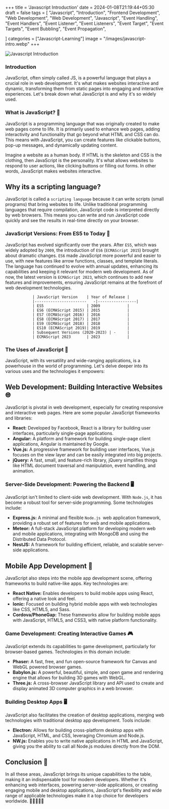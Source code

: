 +++
title = 'Javascript Introduction'
date = 2024-01-08T21:19:44+05:30
draft = false
tags = [
        "Javascript",
        "Introduction",
        "Frontend Development",
        "Web Development",
        "Web Development",
        "Javascript",
        "Event Handling",
        "Event Handlers",
        "Event Listener",
        "Event Listeners",
        "Event Target",
        "Event Targets",
        "Event Bubbling",
        "Event Propagation",
    
]
categories = ["Javascript-Learning"]
image = "/images/javascript-intro.webp"
+++

![Javascript Introduction](/images/javascript-intro.webp)

### Introduction

JavaScript, often simply called JS, is a powerful language that plays a crucial role in web development. It's what makes websites interactive and dynamic, transforming them from static pages into engaging and interactive experiences. Let's break down what JavaScript is and why it's so widely used.

### What is JavaScript? 🤔

JavaScript is a programming language that was originally created to make web pages come to life. It is primarily used to enhance web pages, adding interactivity and functionality that go beyond what HTML and CSS can do. This means with JavaScript, you can create features like clickable buttons, pop-up messages, and dynamically updating content.

Imagine a website as a human body. If HTML is the skeleton and CSS is the clothing, then JavaScript is the personality. It's what allows websites to respond to user actions, like clicking buttons or filling out forms. In other words, JavaScript makes websites interactive.

## Why its a scripting language?

JavaScript is called a `scripting language` because it can write scripts (small programs) that bring websites to life. Unlike traditional programming languages that require compilation, JavaScript code is interpreted directly by web browsers. This means you can write and run JavaScript code quickly and see the results in real-time directly on your browser.

### JavaScript Versions: From ES5 to Today 🔄

JavaScript has evolved significantly over the years. After `ES5`, which was widely adopted by `2009`, the introduction of `ES6` (`ECMAScript 2015`) brought about dramatic changes. `ES6` made JavaScript more powerful and easier to use, with new features like arrow functions, classes, and template literals. The language has continued to evolve with annual updates, enhancing its capabilities and keeping it relevant for modern web development. As of now, the latest version is `ECMAScript 2023`, which continues to add new features and improvements, ensuring JavaScript remains at the forefront of web development technologies.

```
            | JavaScript Version    | Year of Release |
            |-----------------------   -|-----------------|
            | ES5                   | 2009            |
            | ES6 (ECMAScript 2015) | 2015            |
            | ES7 (ECMAScript 2016) | 2016            |
            | ES8 (ECMAScript 2017) | 2017            |
            | ES9 (ECMAScript 2018) | 2018            |
            | ES10 (ECMAScript 2019)| 2019            |
            | Subsequent Versions (2020-2023) | -     |
            | ECMAScript 2023       | 2023            |

```

### The Uses of JavaScript 🚀

JavaScript, with its versatility and wide-ranging applications, is a powerhouse in the world of programming. Let's delve deeper into its various uses and the technologies it empowers:

## Web Development: Building Interactive Websites 🌐

JavaScript is pivotal in web development, especially for creating responsive and interactive web pages. Here are some popular JavaScript frameworks and libraries:

- **React:** Developed by Facebook, React is a library for building user interfaces, particularly single-page applications.
- **Angular:** A platform and framework for building single-page client applications, Angular is maintained by Google.
- **Vue.js:** A progressive framework for building user interfaces, Vue.js focuses on the view layer and can be easily integrated into big projects.
- **jQuery:** A fast, small, and feature-rich library, jQuery simplifies things like HTML document traversal and manipulation, event handling, and animation.

### Server-Side Development: Powering the Backend 🖥️

JavaScript isn't limited to client-side web development. With `Node.js`, it has become a robust tool for server-side programming. Some technologies include:

- **Express.js:** A minimal and flexible `Node.js `web application framework, providing a robust set of features for web and mobile applications.
- **Meteor:** A full-stack JavaScript platform for developing modern web and mobile applications, integrating with MongoDB and using the Distributed Data Protocol.
- **NestJS:** A framework for building efficient, reliable, and scalable server-side applications.

## Mobile App Development 📱

JavaScript also steps into the mobile app development scene, offering frameworks to build native-like apps. Key technologies are:

- **React Native:** Enables developers to build mobile apps using React, offering a native look and feel.
- **Ionic:** Focused on building hybrid mobile apps with web technologies like CSS, HTML5, and Sass.
- **Cordova/PhoneGap:** These frameworks allow for building mobile apps with JavaScript, HTML5, and CSS3, with native platform functionality.

### Game Development: Creating Interactive Games 🎮

JavaScript extends its capabilities to game development, particularly for browser-based games. Technologies in this domain include:

- **Phaser:** A fast, free, and fun open-source framework for Canvas and WebGL powered browser games.
- **Babylon.js:** A powerful, beautiful, simple, and open game and rendering engine that allows for building 3D games with WebGL.
- **Three.js:** A cross-browser JavaScript library and API used to create and display animated 3D computer graphics in a web browser.

### Building Desktop Apps 🖥️

JavaScript also facilitates the creation of desktop applications, merging web technologies with traditional desktop app development. Tools include:

- **Electron:** Allows for building cross-platform desktop apps with JavaScript, HTML, and CSS, leveraging Chromium and Node.js.
- **NW.js:** Enables you to write native applications in HTML and JavaScript, giving you the ability to call all Node.js modules directly from the DOM.

## Conclusion 🎉

In all these areas, JavaScript brings its unique capabilities to the table, making it an indispensable tool for modern developers. Whether it's enhancing web interfaces, powering server-side applications, or creating engaging mobile and desktop applications, JavaScript's flexibility and wide range of applicable technologies make it a top choice for developers worldwide. 🚀👩‍💻👨‍💻
